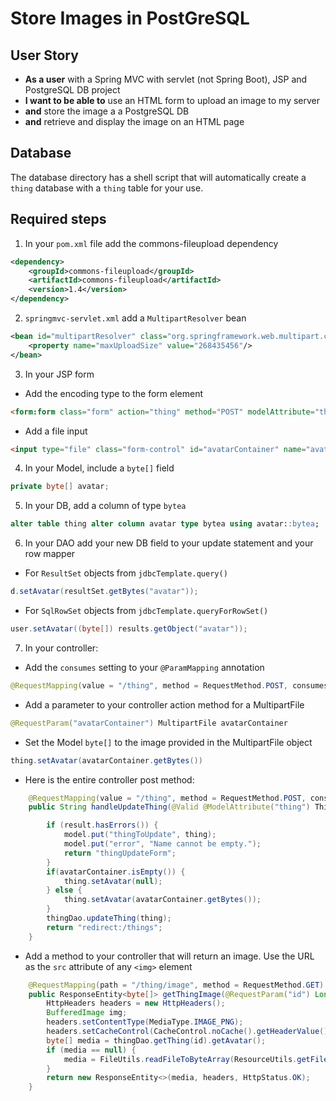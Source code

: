 # Store Images in PostGreSQL

## User Story

- **As a user** with a Spring MVC with servlet (not Spring Boot), JSP and PostgreSQL DB project
- **I want to be able to** use an HTML form to upload an image to my server
- **and** store the image a a PostgreSQL DB
- **and** retrieve and display the image on an HTML page

## Database

The database directory has a shell script that will automatically create a `thing` database with a `thing` table for your use.

## Required steps

1. In your `pom.xml` file add the commons-fileupload dependency
```xml
<dependency>
    <groupId>commons-fileupload</groupId>
    <artifactId>commons-fileupload</artifactId>
    <version>1.4</version>
</dependency>
```
2. `springmvc-servlet.xml` add a `MultipartResolver` bean
```xml
<bean id="multipartResolver" class="org.springframework.web.multipart.commons.CommonsMultipartResolver">
   	<property name="maxUploadSize" value="268435456"/>
</bean>
```

3. In your JSP form
- Add the encoding type to the form element
```html
<form:form class="form" action="thing" method="POST" modelAttribute="thingToUpdate" enctype="multipart/form-data">
```
- Add a file input
```html
<input type="file" class="form-control" id="avatarContainer" name="avatarContainer" value=""/>
```
4. In your Model, include a `byte[]`  field
```java
private byte[] avatar;
```
5. In your DB, add a column of type `bytea`

```sql
alter table thing alter column avatar type bytea using avatar::bytea;
```
6. In your DAO add your new DB field to your update statement and your row mapper
- For `ResultSet` objects from `jdbcTemplate.query()` 
```java
d.setAvatar(resultSet.getBytes("avatar"));

```
- For `SqlRowSet` objects from `jdbcTemplate.queryForRowSet()`
```java
user.setAvatar((byte[]) results.getObject("avatar"));
```

7. In your controller:

- Add the `consumes` setting to your `@ParamMapping` annotation
```java
@RequestMapping(value = "/thing", method = RequestMethod.POST, consumes = {MULTIPART_FORM_DATA_VALUE})
```
- Add a parameter to your controller action method for a MultipartFile
```java
@RequestParam("avatarContainer") MultipartFile avatarContainer
```
- Set the Model `byte[]` to the image provided in the MultipartFile object

```java
thing.setAvatar(avatarContainer.getBytes())
```

- Here is the entire controller post method:

```java
    @RequestMapping(value = "/thing", method = RequestMethod.POST, consumes = {MULTIPART_FORM_DATA_VALUE})
    public String handleUpdateThing(@Valid @ModelAttribute("thing") Thing thing, BindingResult result, @RequestParam("avatarContainer") MultipartFile avatarContainer, ModelMap model) throws IOException {

        if (result.hasErrors()) {
            model.put("thingToUpdate", thing);
            model.put("error", "Name cannot be empty.");
            return "thingUpdateForm";
        }
        if(avatarContainer.isEmpty()) {
            thing.setAvatar(null);
        } else {
            thing.setAvatar(avatarContainer.getBytes());
        }
        thingDao.updateThing(thing);
        return "redirect:/things";
    }
```
- Add a method to your controller that will return an image. Use the URL as the `src` attribute of any `<img>` element
```java
    @RequestMapping(path = "/thing/image", method = RequestMethod.GET)
    public ResponseEntity<byte[]> getThingImage(@RequestParam("id") Long id) throws IOException {
        HttpHeaders headers = new HttpHeaders();
        BufferedImage img;
        headers.setContentType(MediaType.IMAGE_PNG);
        headers.setCacheControl(CacheControl.noCache().getHeaderValue());
        byte[] media = thingDao.getThing(id).getAvatar();
        if (media == null) {
            media = FileUtils.readFileToByteArray(ResourceUtils.getFile("classpath:../../img/150.png"));
        }
        return new ResponseEntity<>(media, headers, HttpStatus.OK);
    }

```
